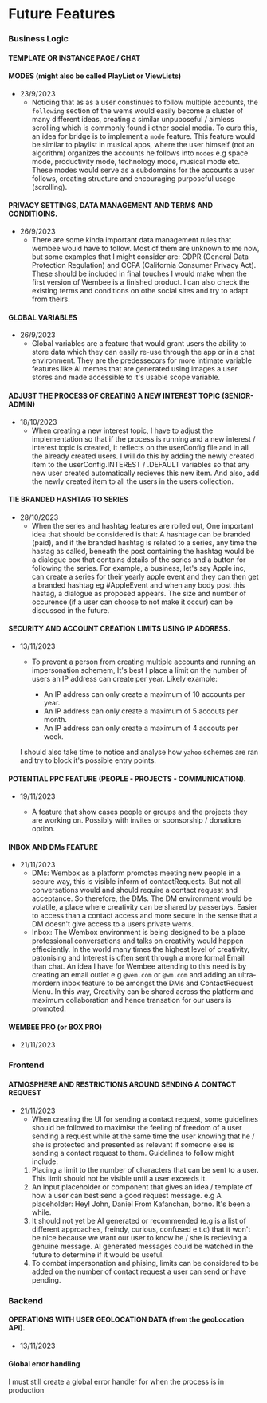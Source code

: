 # Future Features

### Business Logic

#### TEMPLATE OR INSTANCE PAGE / CHAT

#### MODES (might also be called PlayList or ViewLists)

- 23/9/2023
  - Noticing that as as a user constinues to follow multiple accounts, the `following` section of the wems would easily become a cluster of many different ideas, creating a similar unpuposeful / aimless scrolling which is commonly found i other social media.
    To curb this, an idea for bridge is to implement a `mode` feature. This feature would be similar to playlist in musical apps, where the user himself (not an algorithm) organizes the accounts he follows into `modes` e.g space mode, productivity mode, technology mode, musical mode etc. These modes would serve as a subdomains for the accounts a user follows, creating structure and encouraging purposeful usage (scrolling).

#### PRIVACY SETTINGS, DATA MANAGEMENT AND TERMS AND CONDITIOINS.

- 26/9/2023
  - There are some kinda important data management rules that wembee would have to follow. Most of them are unknown to me now, but some examples that I might consider are: GDPR (General Data Protection Regulation) and CCPA (California Consumer Privacy Act).
    These should be included in final touches I would make when the first version of Wembee is a finished product.
    I can also check the existing terms and conditions on othe social sites and try to adapt from theirs.

#### GLOBAL VARIABLES

- 26/9/2023
  - Global variables are a feature that would grant users the ability to store data which they can easily re-use through the app or in a chat environment. They are the predessecors for more intimate variable features like AI memes that are generated using images a user stores and made accessible to it's usable scope variable.

#### ADJUST THE PROCESS OF CREATING A NEW INTEREST TOPIC (SENIOR-ADMIN)

- 18/10/2023
  - When creating a new interest topic, I have to adjust the implementation so that if the process is running and a new interest / interest topic is created, it reflects on the userConfig file and in all the already created users. I will do this by adding the newly created item to the userConfig.INTEREST / .DEFAULT variables so that any new user created automatically recieves this new item. And also, add the newly created item to all the users in the users collection.

#### TIE BRANDED HASHTAG TO SERIES

- 28/10/2023
  - When the series and hashtag features are rolled out, One important idea that should be considered is that:
    A hashtage can be branded (paid), and if the branded hashtag is related to a series, any time the hastag as called, beneath the post containing the hashtag would be a dialogue box that contains details of the series and a button for following the series.
    For example, a business, let's say Apple inc, can create a series for their yearly apple event and they can then get a branded hashtag eg #AppleEvent and when any body post this hastag, a dialogue as proposed appears. The size and number of occurence (if a user can choose to not make it occur) can be discussed in the future.

#### SECURITY AND ACCOUNT CREATION LIMITS USING IP ADDRESS.

- 13/11/2023

  - To prevent a person from creating multiple accounts and running an impersonation schemem, It's best I place a limit on the number of users an IP address can create per year. Likely example:

    - An IP address can only create a maximum of 10 accounts per year.
    - An IP address can only create a maximum of 5 accouts per month.
    - An IP address can only create a maximum of 4 accouts per week.

  I should also take time to notice and analyse how `yahoo` schemes are ran and try to block it's possible entry points.

#### POTENTIAL PPC FEATURE (PEOPLE - PROJECTS - COMMUNICATION).

- 19/11/2023

  - A feature that show cases people or groups and the projects they are working on. Possibly with invites or sponsorship / donations option.

#### INBOX AND DMs FEATURE

- 21/11/2023
  - DMs: Wembox as a platform promotes meeting new people in a secure way, this is visible inform of contactRequests. But not all conversations would and should require a contact request and acceptance. So therefore, the DMs. The DM environment would be volatile, a place where creativity can be shared by passerbys. Easier to access than a contact access and more secure in the sense that a DM doesn't give access to a users private wems.
  - Inbox: The Wembox environment is being designed to be a place professional conversations and talks on creativity would happen effieciently. In the world many times the highest level of creativity, patonising and Interest is often sent through a more formal Email than chat. An idea I have for Wembee attending to this need is by creating an email outlet e.g `@wem.com` or `@wm.com` and adding an ultra-mordern inbox feature to be amongst the DMs and ContactRequest Menu. In this way, Creativity can be shared across the platform and maximum collaboration and hence transation for our users is promoted.

#### WEMBEE PRO (or BOX PRO)

- 21/11/2023

### Frontend

#### ATMOSPHERE AND RESTRICTIONS AROUND SENDING A CONTACT REQUEST

- 21/11/2023
  - When creating the UI for sending a contact request, some guidelines should be followed to maximise the feeling of freedom of a user sending a request while at the same time the user knowing that he / she is protected and presented as relevant if someone else is sending a contact request to them.
    Guidelines to follow might include:
  1. Placing a limit to the number of characters that can be sent to a user. This limit should not be visible until a user exceeds it.
  2. An Input placeholder or component that gives an idea / template of how a user can best send a good request message. e.g A placeholder: Hey! John, Daniel From Kafanchan, borno. It's been a while.
  3. It should not yet be AI generated or recommended (e.g is a list of different approaches, freindy, curious, confused e.t.c) that it won't be nice because we want our user to know he / she is recieving a genuine message. AI generated messages could be watched in the future to determine if it would be useful.
  4. To combat impersonation and phising, limits can be considered to be added on the number of contact request a user can send or have pending.

### Backend

#### OPERATIONS WITH USER GEOLOCATION DATA (from the geoLocation API).

- 13/11/2023

#### Global error handling

I must still create a global error handler for when the process is in production
